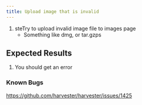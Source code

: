 ```yaml
---
title: Upload image that is invalid	
---
```

1. steTry to upload invalid image file to images page
    - Something like dmg, or tar.gzps

## Expected Results
1. You should get an error

### Known Bugs
https://github.com/harvester/harvester/issues/1425